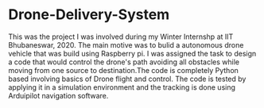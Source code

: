 # Drone-Delivery-System
This was the project I was involved during my Winter Internshp at IIT Bhubaneswar, 2020. The main motive was to bulid a autonomous drone vehicle that was build using Raspberry pi.
I was assigned the task to design a code that would control the drone's path avoiding all obstacles while moving from one source to destination.The code is completely Python based
involving basics of Drone flight and control. The code is tested by applying it in a simulation environment and the tracking is done using Arduipilot navigation software.
